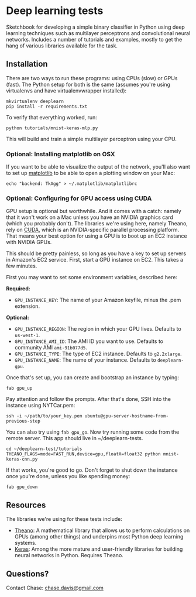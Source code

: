 Deep learning tests
===================

Sketchbook for developing a simple binary classifier in Python using deep learning techniques such as multilayer perceptrons and convolutional neural networks. Includes a number of tutorials and examples, mostly to get the hang of various libraries available for the task.

Installation
------------

There are two ways to run these programs: using CPUs (slow) or GPUs (fast). The Python setup for both is the same (assumes you're using virtualenvs and have virtualenvwrapper installed): 

```
mkvirtualenv deeplearn
pip install -r requirements.txt
```

To verify that everything worked, run:

```
python tutorials/mnist-keras-mlp.py
```

This will build and train a simple multilayer perceptron using your CPU.

### Optional: Installing matplotlib on OSX

If you want to be able to visualize the output of the network, you'll also want to set up [matplotlib](http://matplotlib.org/) to be able to open a plotting window on your Mac:

```
echo "backend: TkAgg" > ~/.matplotlib/matplotlibrc
```

### Optional: Configuring for GPU access using CUDA
 
GPU setup is optional but worthwhile. And it comes with a catch: namely that it won't work on a Mac unless you have an NVIDIA graphics card (which you probably don't). The libraries we're using here, namely Theano, rely on [CUDA](https://en.wikipedia.org/wiki/CUDA), which is an NVIDIA-specific parallel processing platform. That means your best option for using a GPU is to boot up an EC2 instance with NVIDIA GPUs.

This should be pretty painless, so long as you have a key to set up servers in Amazon's EC2 service. First, start a GPU instance on EC2. This takes a few minutes.

First you may want to set some environment variables, described here:

**Required:**

  - `GPU_INSTANCE_KEY`: The name of your Amazon keyfile, minus the .pem extension.

**Optional:**

  - `GPU_INSTANCE_REGION`: The region in which your GPU lives. Defaults to `us-west-1`.
  - `GPU_INSTANCE_AMI_ID`: The AMI ID you want to use. Defaults to community AMI `ami-91b077d5`.
  - `GPU_INSTANCE_TYPE`: The type of EC2 instance. Defaults to `g2.2xlarge`.
  - `GPU_INSTANCE_NAME`: The name of your instance. Defaults to `deeplearn-gpu`.

Once that's set up, you can create and bootstrap an instance by typing:

```
fab gpu_up
```

Pay attention and follow the prompts. After that's done, SSH into the instance using NYTCar.pem:

```
ssh -i ~/path/to/your_key.pem ubuntu@gpu-server-hostname-from-previous-step
```

You can also try using `fab gpu_go`. Now try running some code from the remote server. This app should live in ~/deeplearn-tests.

```
cd ~/deeplearn-test/tutorials
THEANO_FLAGS=mode=FAST_RUN,device=gpu,floatX=float32 python mnist-keras-cnn.py
```

If that works, you're good to go. Don't forget to shut down the instance once you're done, unless you like spending money:

```
fab gpu_down
```

Resources
---------

The libraries we're using for these tests include:

  - [Theano](http://deeplearning.net/software/theano/): A mathematical library that allows us to perform calculations on GPUs (among other things) and underpins most Python deep learning systems.
  - [Keras](http://keras.io/): Among the more mature and user-friendly libraries for building neural networks in Python. Requires Theano.

Questions?
----------

Contact Chase: chase.davis@gmail.com
